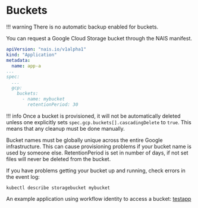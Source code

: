 # Buckets

!!! warning
    There is no automatic backup enabled for buckets.

You can request a Google Cloud Storage bucket through the NAIS manifest.

```yaml
apiVersion: "nais.io/v1alpha1"
kind: "Application"
metadata:
  name: app-a
...
spec:
  ...
  gcp:
    buckets:
      - name: mybucket
        retentionPeriod: 30
```

!!! info
    Once a bucket is provisioned, it will not be automatically deleted unless one explicitly sets `spec.gcp.buckets[].cascadingDelete` to `true`. This means that any cleanup must be done manually.

Bucket names must be globally unique across the entire Google infrastructure. This can cause provisioning problems if your bucket name is used by someone else. 
RetentionPeriod is set in number of days, if not set files will never be deleted from the bucket.

If you have problems getting your bucket up and running, check errors in the event log:

```bash
kubectl describe storagebucket mybucket
```

An example application using workflow identity to access a bucket: [testapp](https://github.com/nais/testapp/blob/master/pkg/bucket/bucket.go)

